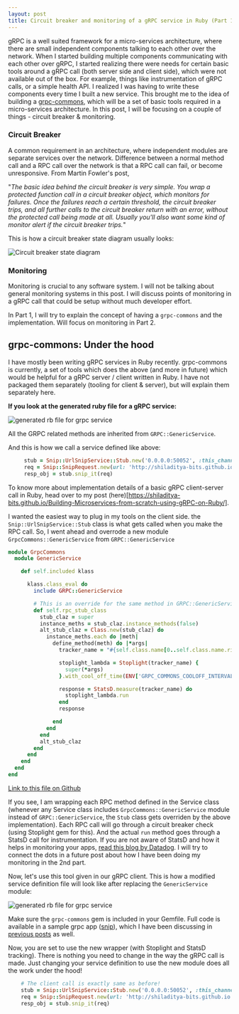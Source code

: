 ```yaml
---
layout: post
title: Circuit breaker and monitoring of a gRPC service in Ruby (Part 1)
---
```


gRPC is a well suited framework for a micro-services architecture, where there are small independent components talking to each other over the network. When I started building multiple components communicating with each other over gRPC, I started realizing there were needs for certain basic tools around a gRPC call (both server side and client side), which were not available out of the box. For example, things like instrumentation of gRPC calls, or a simple health API. I realized I was having to write these components every time I built a new service. This brought me to the idea of building a [grpc-commons](https://github.com/shiladitya-bits/grpc-commons), which will be a set of basic tools required in a micro-services architecture. In this post, I will be focusing on a couple of things - circuit breaker & monitoring.

### Circuit Breaker

A common requirement in an architecture, where independent modules are separate services over the network. Difference between a normal method call and a RPC call over the network is that a RPC call can fail, or become unresponsive. From Martin Fowler's post, 

"*The basic idea behind the circuit breaker is very simple. You wrap a protected function call in a circuit breaker object, which monitors for failures. Once the failures reach a certain threshold, the circuit breaker trips, and all further calls to the circuit breaker return with an error, without the protected call being made at all. Usually you'll also want some kind of monitor alert if the circuit breaker trips.*"

This is how a circuit breaker state diagram usually looks:

![Circuit breaker state diagram](https://martinfowler.com/bliki/images/circuitBreaker/state.png)

### Monitoring

Monitoring is crucial to any software system. I will not be talking about general monitoring systems in this post. I will discuss points of monitoring in a gRPC call that could be setup without much developer effort.

In Part 1, I will try to explain the concept of having a `grpc-commons` and the implementation. Will focus on monitoring in Part 2.

## grpc-commons: Under the hood 

I have mostly been writing gRPC services in Ruby recently. grpc-commons is currently, a set of tools which does the above (and more in future) which would be helpful for a gRPC server / client written in Ruby. I have not packaged them separately (tooling for client & server), but will explain them separately here.
 
**If you look at the generated ruby file for a gRPC service:**
   
![generated rb file for grpc service](https://raw.githubusercontent.com/shiladitya-bits/shiladitya-bits.github.io/master/images/grpc-service-1.jpg)
   
All the GRPC related methods are inherited from `GRPC::GenericService`.
    
And this is how we call a service defined like above:
   
```ruby
     stub = Snip::UrlSnipService::Stub.new('0.0.0.0:50052', :this_channel_is_insecure)
     req = Snip::SnipRequest.new(url: 'http://shiladitya-bits.github.io')
     resp_obj = stub.snip_it(req)
   ```
   
To know more about implementation details of a basic gRPC client-server call in Ruby, head over to my post (here)[https://shiladitya-bits.github.io/Building-Microservices-from-scratch-using-gRPC-on-Ruby/].
 
I wanted the easiest way to plug in my tools on the client side. the `Snip::UrlSnipService::Stub` class is what gets called when you make the RPC call. So, I went ahead and overrode a new module `GrpcCommons::GenericService` from `GRPC::GenericService`

```ruby
module GrpcCommons
  module GenericService

    def self.included klass

      klass.class_eval do
        include GRPC::GenericService

        # This is an override for the same method in GRPC::GenericService
        def self.rpc_stub_class
          stub_claz = super
          instance_meths = stub_claz.instance_methods(false)
          alt_stub_claz = Class.new(stub_claz) do
            instance_meths.each do |meth|
              define_method(meth) do |*args|
                tracker_name = "#{self.class.name[0..self.class.name.rindex("::")]}:#{meth}"

                stoplight_lambda = Stoplight(tracker_name) {
                  super(*args)
                }.with_cool_off_time(ENV['GRPC_COMMONS_COOLOFF_INTERVAL'].to_i)

                response = StatsD.measure(tracker_name) do
                  stoplight_lambda.run
                end
                response

              end
            end
          end
          alt_stub_claz
        end
      end
    end
  end
end
```

[Link to this file on Github](https://github.com/shiladitya-bits/grpc-commons/blob/master/lib/grpc-commons/generic_service.rb)


If you see, I am wrapping each RPC method defined in the Service class (whenever any Service class includes `GrpcCommons::GenericService` module instead of `GRPC::GenericService`, the `Stub` class gets overriden by the above implementation). Each RPC call will go through a circuit breaker check (using Stoplight gem for this). And the actual `run` method goes through a StatsD call for instrumentation. If you are not aware of StatsD and how it helps in monitoring your apps, [read this blog by Datadog](https://www.datadoghq.com/blog/statsd/). I will try to connect the dots in a future post about how I have been doing my monitoring in the 2nd part. 

Now, let's use this tool given in our gRPC client. This is how a modified service definition file will look like after replacing the `GenericService` module:

![generated rb file for grpc service](https://raw.githubusercontent.com/shiladitya-bits/shiladitya-bits.github.io/master/images/grpc-service-2.jpg)

Make sure the `grpc-commons` gem is included in your Gemfile. Full code is available in a sample grpc app ([snip](https://github.com/shiladitya-bits/snip-service)), which I have been discussing in [previous posts](https://shiladitya-bits.github.io/Building-Microservices-from-scratch-using-gRPC-on-Ruby/) as well.

Now, you are set to use the new wrapper (with Stoplight and StatsD tracking). There is nothing you need to change in the way the gRPC call is made. Just changing your service definition to use the new module does all the work under the hood!

```ruby
    # The client call is exactly same as before!
    stub = Snip::UrlSnipService::Stub.new('0.0.0.0:50052', :this_channel_is_insecure)
    req = Snip::SnipRequest.new(url: 'http://shiladitya-bits.github.io')
    resp_obj = stub.snip_it(req)
```

